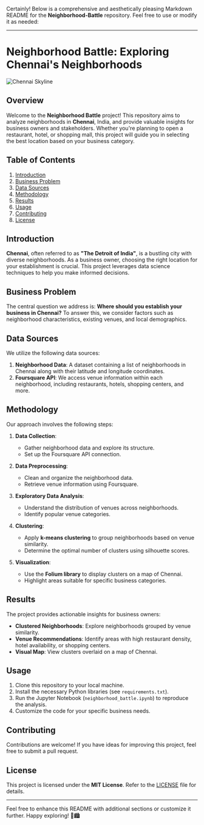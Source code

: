 Certainly! Below is a comprehensive and aesthetically pleasing Markdown README for the **Neighborhood-Battle** repository. Feel free to use or modify it as needed:

---

# Neighborhood Battle: Exploring Chennai's Neighborhoods

![Chennai Skyline](https://upload.wikimedia.org/wikipedia/commons/thumb/2/2e/Chennai_Skyline.jpg/1280px-Chennai_Skyline.jpg)

## Overview

Welcome to the **Neighborhood Battle** project! This repository aims to analyze neighborhoods in **Chennai**, India, and provide valuable insights for business owners and stakeholders. Whether you're planning to open a restaurant, hotel, or shopping mall, this project will guide you in selecting the best location based on your business category.

## Table of Contents

1. [Introduction](#introduction)
2. [Business Problem](#business-problem)
3. [Data Sources](#data-sources)
4. [Methodology](#methodology)
5. [Results](#results)
6. [Usage](#usage)
7. [Contributing](#contributing)
8. [License](#license)

## Introduction

**Chennai**, often referred to as **"The Detroit of India"**, is a bustling city with diverse neighborhoods. As a business owner, choosing the right location for your establishment is crucial. This project leverages data science techniques to help you make informed decisions.

## Business Problem

The central question we address is: **Where should you establish your business in Chennai?** To answer this, we consider factors such as neighborhood characteristics, existing venues, and local demographics.

## Data Sources

We utilize the following data sources:

1. **Neighborhood Data**: A dataset containing a list of neighborhoods in Chennai along with their latitude and longitude coordinates.
2. **Foursquare API**: We access venue information within each neighborhood, including restaurants, hotels, shopping centers, and more.

## Methodology

Our approach involves the following steps:

1. **Data Collection**:
    - Gather neighborhood data and explore its structure.
    - Set up the Foursquare API connection.

2. **Data Preprocessing**:
    - Clean and organize the neighborhood data.
    - Retrieve venue information using Foursquare.

3. **Exploratory Data Analysis**:
    - Understand the distribution of venues across neighborhoods.
    - Identify popular venue categories.

4. **Clustering**:
    - Apply **k-means clustering** to group neighborhoods based on venue similarity.
    - Determine the optimal number of clusters using silhouette scores.

5. **Visualization**:
    - Use the **Folium library** to display clusters on a map of Chennai.
    - Highlight areas suitable for specific business categories.

## Results

The project provides actionable insights for business owners:
- **Clustered Neighborhoods**: Explore neighborhoods grouped by venue similarity.
- **Venue Recommendations**: Identify areas with high restaurant density, hotel availability, or shopping centers.
- **Visual Map**: View clusters overlaid on a map of Chennai.

## Usage

1. Clone this repository to your local machine.
2. Install the necessary Python libraries (see `requirements.txt`).
3. Run the Jupyter Notebook (`neighborhood_battle.ipynb`) to reproduce the analysis.
4. Customize the code for your specific business needs.

## Contributing

Contributions are welcome! If you have ideas for improving this project, feel free to submit a pull request.

## License

This project is licensed under the **MIT License**. Refer to the [LICENSE](LICENSE) file for details.

---

Feel free to enhance this README with additional sections or customize it further. Happy exploring! 🌟🏙️
